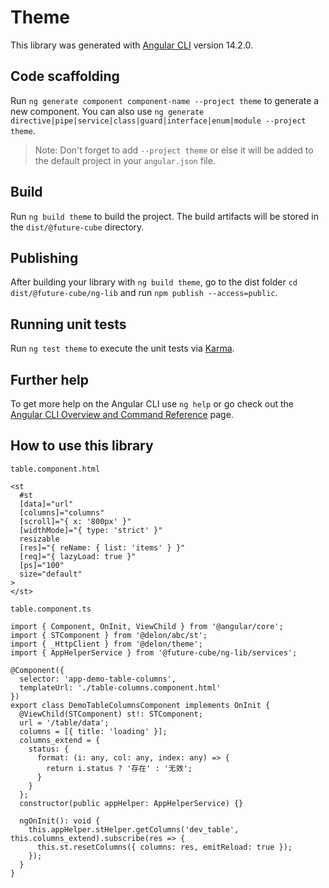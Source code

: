 # Theme

This library was generated with [Angular CLI](https://github.com/angular/angular-cli) version 14.2.0.

## Code scaffolding

Run `ng generate component component-name --project theme` to generate a new component. You can also use `ng generate directive|pipe|service|class|guard|interface|enum|module --project theme`.
> Note: Don't forget to add `--project theme` or else it will be added to the default project in your `angular.json` file.

## Build

Run `ng build theme` to build the project. The build artifacts will be stored in the `dist/@future-cube` directory.

## Publishing

After building your library with `ng build theme`, go to the dist folder `cd dist/@future-cube/ng-lib` and run `npm publish --access=public`.

## Running unit tests

Run `ng test theme` to execute the unit tests via [Karma](https://karma-runner.github.io).

## Further help

To get more help on the Angular CLI use `ng help` or go check out the [Angular CLI Overview and Command Reference](https://angular.io/cli) page.


## How to use this library
`table.component.html`
```
<st
  #st
  [data]="url"
  [columns]="columns"
  [scroll]="{ x: '800px' }"
  [widthMode]="{ type: 'strict' }"
  resizable
  [res]="{ reName: { list: 'items' } }"
  [req]="{ lazyLoad: true }"
  [ps]="100"
  size="default"
>
</st>
```
`table.component.ts`
```
import { Component, OnInit, ViewChild } from '@angular/core';
import { STComponent } from '@delon/abc/st';
import { _HttpClient } from '@delon/theme';
import { AppHelperService } from '@future-cube/ng-lib/services';

@Component({
  selector: 'app-demo-table-columns',
  templateUrl: './table-columns.component.html'
})
export class DemoTableColumnsComponent implements OnInit {
  @ViewChild(STComponent) st!: STComponent;
  url = '/table/data';
  columns = [{ title: 'loading' }];
  columns_extend = {
    status: {
      format: (i: any, col: any, index: any) => {
        return i.status ? '存在' : '无效';
      }
    }
  };
  constructor(public appHelper: AppHelperService) {}

  ngOnInit(): void {
    this.appHelper.stHelper.getColumns('dev_table', this.columns_extend).subscribe(res => {
      this.st.resetColumns({ columns: res, emitReload: true });
    });
  }
}
```

